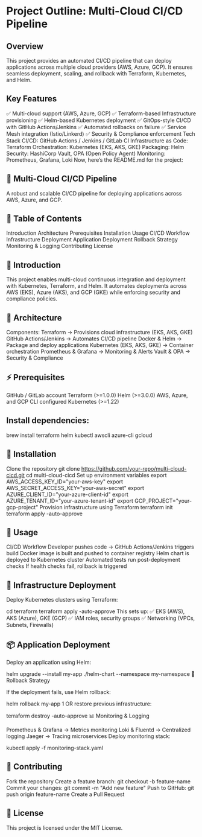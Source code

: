 # Project Outline: Multi-Cloud CI/CD Pipeline

## Overview
This project provides an automated CI/CD pipeline that can deploy applications across multiple cloud providers (AWS, Azure, GCP). It ensures seamless deployment, scaling, and rollback with Terraform, Kubernetes, and Helm.

## Key Features
✅ Multi-cloud support (AWS, Azure, GCP)
✅ Terraform-based Infrastructure provisioning
✅ Helm-based Kubernetes deployment
✅ GitOps-style CI/CD with GitHub Actions/Jenkins
✅ Automated rollbacks on failure
✅ Service Mesh integration (Istio/Linkerd)
✅ Security & Compliance enforcement
Tech Stack
CI/CD: GitHub Actions / Jenkins / GitLab CI
Infrastructure as Code: Terraform
Orchestration: Kubernetes (EKS, AKS, GKE)
Packaging: Helm
Security: HashiCorp Vault, OPA (Open Policy Agent)
Monitoring: Prometheus, Grafana, Loki
Now, here’s the README.md for the project:

## 🚀 Multi-Cloud CI/CD Pipeline

A robust and scalable CI/CD pipeline for deploying applications across AWS, Azure, and GCP.
## 📖 Table of Contents

Introduction
Architecture
Prerequisites
Installation
Usage
CI/CD Workflow
Infrastructure Deployment
Application Deployment
Rollback Strategy
Monitoring & Logging
Contributing
License

## 🔹 Introduction

This project enables multi-cloud continuous integration and deployment with Kubernetes, Terraform, and Helm. It automates deployments across AWS (EKS), Azure (AKS), and GCP (GKE) while enforcing security and compliance policies.

## 📐 Architecture

Components:
Terraform → Provisions cloud infrastructure (EKS, AKS, GKE)
GitHub Actions/Jenkins → Automates CI/CD pipeline
Docker & Helm → Package and deploy applications
Kubernetes (EKS, AKS, GKE) → Container orchestration
Prometheus & Grafana → Monitoring & Alerts
Vault & OPA → Security & Compliance

## ⚡ Prerequisites

GitHub / GitLab account
Terraform (>=1.0.0)
Helm (>=3.0.0)
AWS, Azure, and GCP CLI configured
Kubernetes (>=1.22)


## Install dependencies:

brew install terraform helm kubectl awscli azure-cli gcloud

## 🚀 Installation

Clone the repository
git clone https://github.com/your-repo/multi-cloud-cicd.git
cd multi-cloud-cicd
Set up environment variables
export AWS_ACCESS_KEY_ID="your-aws-key"
export AWS_SECRET_ACCESS_KEY="your-aws-secret"
export AZURE_CLIENT_ID="your-azure-client-id"
export AZURE_TENANT_ID="your-azure-tenant-id"
export GCP_PROJECT="your-gcp-project"
Provision infrastructure using Terraform
terraform init
terraform apply -auto-approve

## 🎯 Usage

CI/CD Workflow
Developer pushes code → GitHub Actions/Jenkins triggers build
Docker image is built and pushed to container registry
Helm chart is deployed to Kubernetes cluster
Automated tests run post-deployment checks
If health checks fail, rollback is triggered


## 🔧 Infrastructure Deployment

Deploy Kubernetes clusters using Terraform:

cd terraform
terraform apply -auto-approve
This sets up: ✅ EKS (AWS), AKS (Azure), GKE (GCP)
✅ IAM roles, security groups
✅ Networking (VPCs, Subnets, Firewalls)

## 📦 Application Deployment

Deploy an application using Helm:

helm upgrade --install my-app ./helm-chart --namespace my-namespace
🔄 Rollback Strategy

If the deployment fails, use Helm rollback:

helm rollback my-app 1
OR restore previous infrastructure:

terraform destroy -auto-approve
📊 Monitoring & Logging

Prometheus & Grafana → Metrics monitoring
Loki & Fluentd → Centralized logging
Jaeger → Tracing microservices
Deploy monitoring stack:

kubectl apply -f monitoring-stack.yaml

## 🤝 Contributing

Fork the repository
Create a feature branch: git checkout -b feature-name
Commit your changes: git commit -m "Add new feature"
Push to GitHub: git push origin feature-name
Create a Pull Request

## 📜 License

This project is licensed under the MIT License.
